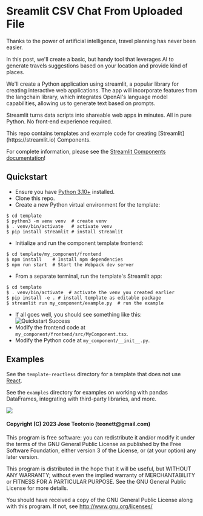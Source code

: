 # Sreamlit CSV Chat From Uploaded File

<p>
Thanks to the power of artificial intelligence, travel planning has never been easier.
</p>

<p>
In this post, we'll create a basic, but handy tool that leverages AI to generate travels suggestions based on your location and provide kind of places.
</p>

<p>
We'll create a Python application using streamlit, a popular library for creating interactive web applications. The app will incorporate features from the langchain library, which integrates OpenAI's language model capabilities, allowing us to generate text based on prompts.
</p>

<p>
Streamlit turns data scripts into shareable web apps in minutes. All in pure Python. No front‑end experience required.
</p>

<p>
This repo contains templates and example code for creating [Streamlit](https://streamlit.io) Components.

For complete information, please see the [Streamlit Components documentation](https://docs.streamlit.io/en/latest/streamlit_components.html)!

</p>

## Quickstart

- Ensure you have [Python 3.10+](https://www.python.org/downloads/) installed.
- Clone this repo.
- Create a new Python virtual environment for the template:

```
$ cd template
$ python3 -m venv venv  # create venv
$ . venv/bin/activate   # activate venv
$ pip install streamlit # install streamlit
```

- Initialize and run the component template frontend:

```
$ cd template/my_component/frontend
$ npm install    # Install npm dependencies
$ npm run start  # Start the Webpack dev server
```

- From a separate terminal, run the template's Streamlit app:

```
$ cd template
$ . venv/bin/activate  # activate the venv you created earlier
$ pip install -e . # install template as editable package
$ streamlit run my_component/example.py  # run the example
```

- If all goes well, you should see something like this:
  ![Quickstart Success](quickstart.png)
- Modify the frontend code at `my_component/frontend/src/MyComponent.tsx`.
- Modify the Python code at `my_component/__init__.py`.

## Examples

See the `template-reactless` directory for a template that does not use [React](https://reactjs.org/).

See the `examples` directory for examples on working with pandas DataFrames, integrating with third-party libraries, and more.

<img src="https://github.com/teonett/Streamlit-Langchain-Guia-Viagem/blob/main/PlanejandoViagem.png">

<h4>Copyright (C) 2023 Jose Teotonio (teonett@gmail.com)</h4>
<p>
This program is free software: you can redistribute it and/or modify it under the terms of the GNU General Public License as published by
the Free Software Foundation, either version 3 of the License, or (at your option) any later version.

This program is distributed in the hope that it will be useful, but WITHOUT ANY WARRANTY; without even the implied warranty of
MERCHANTABILITY or FITNESS FOR A PARTICULAR PURPOSE. See the GNU General Public License for more details.

You should have received a copy of the GNU General Public License along with this program. If not, see <http://www.gnu.org/licenses/>

</p>
